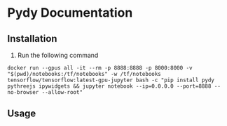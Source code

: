 # Pydy Documentation
## Installation

1. Run the following command
```
docker run --gpus all -it --rm -p 8888:8888 -p 8000:8000 -v "$(pwd)/notebooks:/tf/notebooks" -w /tf/notebooks tensorflow/tensorflow:latest-gpu-jupyter bash -c "pip install pydy pythreejs ipywidgets && jupyter notebook --ip=0.0.0.0 --port=8888 --no-browser --allow-root"
```
## Usage
